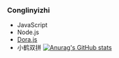 ### Conglinyizhi

- JavaScript
- Node.js
- [Dora.js](https://github.com/Dorajs/docs)
- 小鹤双拼
[![Anurag's GitHub stats](https://github-readme-stats.vercel.app/api?username=conglinyizhi)](https://github.com/anuraghazra/github-readme-stats)
